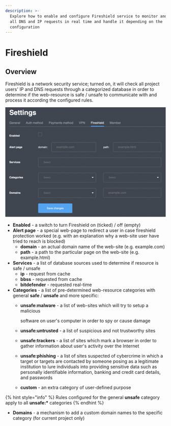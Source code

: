 ```yaml
---
description: >-
  Explore how to enable and configure Fireshield service to monitor and control
  all DNS and IP requests in real time and handle it depending on the
  configuration
---
```


# Fireshield

## Overview

Fireshield is a network security service; turned on, it will check all project users' IP and DNS requests through a categorized database in order to determine if the web-resource is safe / unsafe to communicate with and process it according the configured rules.

![Fireshield settings page](../../.gitbook/assets/screenshot-2021-05-28-at-17.29.09.png)

* **Enabled** - a switch to turn Fireshield on \(ticked\) / off \(empty\)
* **Alert page** - a special web-page to redirect a user in case fireshield protection worked \(e.g. with an explanation why a web-site user have tried to reach is blocked\)
  * **domain** - an actual domain name of the web-site \(e.g. example.com\)
  * **path** - a path to the particular page on the web-site \(e.g. example.html\)
* **Services** - a list of database sources used to determine if resource is safe / unsafe
  * **ip** - request from cache
  * **bbss** - requested from cache
  * **bitdefender** - requested real-time
* **Categories** - a list of pre-determined web-resource categories with general **safe** / **unsafe** and more specific:
  * **unsafe:malware** - a list of web-sites which will try to setup a malicious

    software on user's computer in order to spy or cause damage

  * **unsafe:untrusted** - a list of suspicious and not trustworthy sites
  * **unsafe:trackers** - a list of sites which mark a browser in order to gather information about user's activity over the Internet
  * **unsafe:phishing** - a list of sites suspected of cybercrime in which a target or targets are contacted by someone posing as a legitimate institution to lure individuals into providing sensitive data such as personally identifiable information, banking and credit card details, and passwords
  * **custom** - an extra category of user-defined purpose

{% hint style="info" %}
Rules configured for the general **unsafe** category apply to all **unsafe:\*** categories
{% endhint %}

* **Domains** - a mechanism to add a custom domain names to the specific category \(for current project only\)

